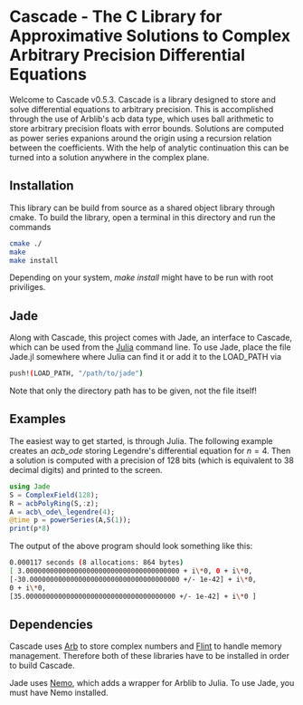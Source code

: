 # Cascade - The C Library for Approximative Solutions to Complex Arbitrary Precision Differential Equations

Welcome to Cascade v0.5.3.
Cascade is a library designed to store and solve differential equations to arbitrary precision. This is accomplished through the use of Arblib's acb data type, which uses ball arithmetic to store arbitrary precision floats with error bounds. Solutions are computed as power series expanions around the origin using a recursion relation between the coefficients. With the help of analytic continuation this can be turned into a solution anywhere in the complex plane.

## Installation

This library can be build from source as a shared object library through cmake. To build the library, open a terminal in this directory and run the commands

```bash
cmake ./
make
make install
```
Depending on your system, *make install* might have to be run with root priviliges.

## Jade

Along with Cascade, this project comes with Jade, an interface to Cascade, which can be used from the [Julia](https://julialang.org) command line. To use Jade, place the file Jade.jl somewhere where Julia can find it or add it to the LOAD_PATH via

```bash
push!(LOAD_PATH, "/path/to/jade")
```
Note that only the directory path has to be given, not the file itself!

## Examples

The easiest way to get started, is through Julia. The following example creates an *acb_ode* storing Legendre's differential equation for $n = 4$. Then a solution is computed with a precision of 128 bits (which is equivalent to 38 decimal digits) and printed to the screen.

```julia
using Jade
S = ComplexField(128);
R = acbPolyRing(S,:z);
A = acb\_ode\_legendre(4);
@time p = powerSeries(A,S(1));
print(p*8)
```
The output of the above program should look something like this:

```bash
0.000117 seconds (8 allocations: 864 bytes)
[ 3.00000000000000000000000000000000000000 + i\*0, 0 + i\*0,
[-30.0000000000000000000000000000000000000 +/- 1e-42] + i\*0,
0 + i\*0,
[35.0000000000000000000000000000000000000 +/- 1e-42] + i\*0 ]
```
## Dependencies

Cascade uses [Arb](https://arblib.org) to store complex numbers and [Flint](http://flintlib.org) to handle memory management. Therefore both of these libraries have to be installed in order to build Cascade.

Jade uses [Nemo](https://nemocas.org), which adds a wrapper for Arblib to Julia. To use Jade, you must have Nemo installed.
